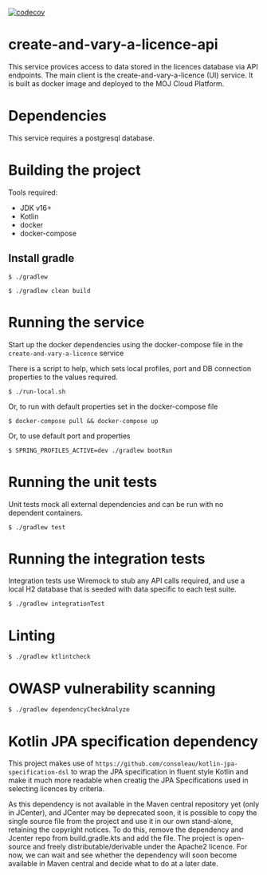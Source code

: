 [![codecov](https://codecov.io/gh/ministryofjustice/create-and-vary-a-licence-api/branch/main/graph/badge.svg?token=G7EZ0S2D92)](https://codecov.io/gh/ministryofjustice/create-and-vary-a-licence-api)

# create-and-vary-a-licence-api

This service provices access to data stored in the licences database via API endpoints.
The main client is the create-and-vary-a-licence (UI) service.
It is built as  docker image and deployed to the MOJ Cloud Platform.

# Dependencies

This service requires a postgresql database.

# Building the project

Tools required:

* JDK v16+
* Kotlin
* docker
* docker-compose

## Install gradle

`$ ./gradlew`

`$ ./gradlew clean build`

# Running the service

Start up the docker dependencies using the docker-compose file in the `create-and-vary-a-licence` service

There is a script to help, which sets local profiles, port and DB connection properties to the 
values required.

`$ ./run-local.sh`

Or, to run with default properties set in the docker-compose file

`$ docker-compose pull && docker-compose up`

Or, to use default port and properties

`$ SPRING_PROFILES_ACTIVE=dev ./gradlew bootRun`


# Running the unit tests

Unit tests mock all external dependencies and can be run with no dependent containers.

`$ ./gradlew test`

# Running the integration tests

Integration tests use Wiremock to stub any API calls required, and use a local H2 database 
that is seeded with data specific to each test suite.

`$ ./gradlew integrationTest`

# Linting

`$ ./gradlew ktlintcheck`

# OWASP vulnerability scanning

`$ ./gradlew dependencyCheckAnalyze`


# Kotlin JPA specification dependency

This project makes use of `https://github.com/consoleau/kotlin-jpa-specification-dsl` to wrap the JPA specification
in fluent style Kotlin and make it much more readable when creatig the JPA Specifications used in selecting licences
by criteria.

As this dependency is not available in the Maven central repository yet (only in JCenter), and JCenter may be deprecated soon,
it is possible to copy the single source file from the project and use it in our own stand-alone, retaining the copyright notices. 
To do this, remove the dependency and Jcenter repo from build.gradle.kts and add the file. The project is open-source and 
freely distributable/derivable under the Apache2 licence. For now, we can wait and see whether the dependency will soon become
available in Maven central and decide what to do at a later date.


